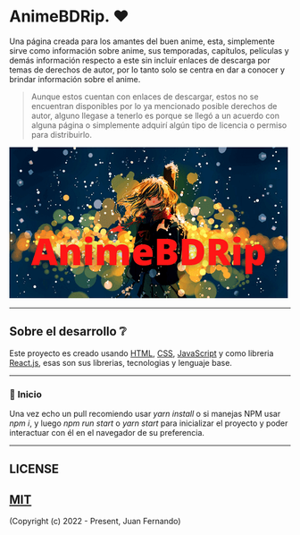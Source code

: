 # AnimeBDRip. ❤️

Una página creada para los amantes del buen anime, esta, simplemente sirve como información sobre anime, sus temporadas, capítulos, películas y demás información respecto a este sin incluir enlaces de descarga por temas de derechos de autor, por lo tanto solo se centra en dar a conocer y brindar información sobre el anime.
>Aunque estos cuentan con enlaces de descargar, estos no se encuentran disponibles por lo ya mencionado posible derechos de autor, alguno llegase a tenerlo es porque se llegó a un acuerdo con alguna página o simplemente adquirí algún tipo de licencia o permiso para distribuirlo.

 <img src="https://raw.githubusercontent.com/juanfed/animeBDRip/main/src/assets/AnimeBDRip.png" alt="AnimeBDRip" />

------------



## Sobre el desarrollo ❔

Este proyecto es creado usando [HTML](http://https://www.w3.org/TR/2011/WD-html5-20110525/index.html "HTML"), [CSS](http://https://developer.mozilla.org/en-US/docs/Web/CSS "CSS"), [JavaScript](http://https://developer.mozilla.org/en-US/docs/Web/JavaScript "JavaScript") y como libreria  [React.js](http://https://reactjs.org/ "React.js"), esas son sus librerias, tecnologias y lenguaje base.

------------


### 🚀  **Inicio** 
Una vez echo un pull recomiendo usar *yarn install*  o si manejas NPM usar *npm i*, y luego *npm run start* o *yarn start* para inicializar el proyecto y poder interactuar con él en el navegador de su preferencia.

------------

## LICENSE
[MIT](http://https://opensource.org/licenses/MIT "MIT")
------------
(Copyright (c) 2022 - Present, Juan Fernando)

